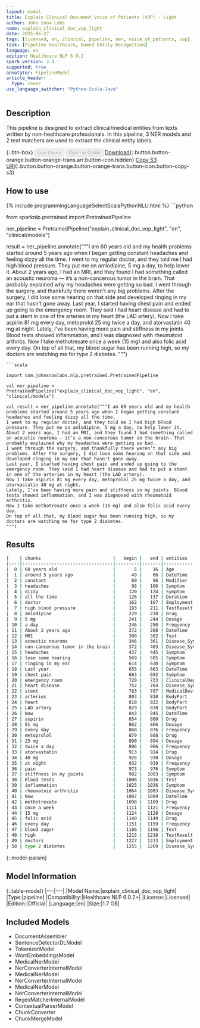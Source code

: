 ```yaml
---
layout: model
title: Explain Clinical Document Voice of Patients (VOP) - Light
author: John Snow Labs
name: explain_clinical_doc_vop_light
date: 2025-06-27
tags: [licensed, en, clinical, pipeline, ner, voice_of_patients, vop]
task: [Pipeline Healthcare, Named Entity Recognition]
language: en
edition: Healthcare NLP 6.0.2
spark_version: 3.4
supported: true
annotator: PipelineModel
article_header:
  type: cover
use_language_switcher: "Python-Scala-Java"
---
```


## Description

This pipeline is designed to extract clinical/medical entities from texts written by non-healthcare professionals. In this pipeline, 3 NER models and 2 text matchers are used to extract the clinical entity labels.

{:.btn-box}
<button class="button button-orange" disabled>Live Demo</button>
<button class="button button-orange" disabled>Open in Colab</button>
[Download](https://s3.amazonaws.com/auxdata.johnsnowlabs.com/clinical/models/explain_clinical_doc_vop_light_en_6.0.2_3.4_1751037839163.zip){:.button.button-orange.button-orange-trans.arr.button-icon.hidden}
[Copy S3 URI](s3://auxdata.johnsnowlabs.com/clinical/models/explain_clinical_doc_vop_light_en_6.0.2_3.4_1751037839163.zip){:.button.button-orange.button-orange-trans.button-icon.button-copy-s3}

## How to use



<div class="tabs-box" markdown="1">
{% include programmingLanguageSelectScalaPythonNLU.html %}
```python

from sparknlp.pretrained import PretrainedPipeline

ner_pipeline = PretrainedPipeline("explain_clinical_doc_vop_light", "en", "clinical/models")

result = ner_pipeline.annotate("""I am 60 years old and my health problems started around 5 years ago when I began getting constant headaches and feeling dizzy all the time. 
I went to my regular doctor, and they told me I had high blood pressure. They put me on amlodipine, 5 mg a day, to help lower it. 
About 2 years ago, I had an MRI, and they found I had something called an acoustic neuroma — it’s a non-cancerous tumor in the brain. That probably explained why my headaches were getting so bad. 
I went through the surgery, and thankfully there weren’t any big problems. After the surgery, I did lose some hearing on that side and developed ringing in my ear that hasn't gone away.
Last year, I started having chest pain and ended up going to the emergency room. They said I had heart disease and had to put a stent in one of the arteries in my heart (the LAD artery). 
Now I take aspirin 81 mg every day, metoprolol 25 mg twice a day, and atorvastatin 40 mg at night. 
Lately, I’ve been having more pain and stiffness in my joints. Blood tests showed inflammation, and I was diagnosed with rheumatoid arthritis. 
Now I take methotrexate once a week (15 mg) and also folic acid every day. 
On top of all that, my blood sugar has been running high, so my doctors are watching me for type 2 diabetes.
""")

```
```scala

import com.johnsnowlabs.nlp.pretrained.PretrainedPipeline

val ner_pipeline = PretrainedPipeline("explain_clinical_doc_vop_light", "en", "clinical/models")

val result = ner_pipeline.annotate("""I am 60 years old and my health problems started around 5 years ago when I began getting constant headaches and feeling dizzy all the time. 
I went to my regular doctor, and they told me I had high blood pressure. They put me on amlodipine, 5 mg a day, to help lower it. 
About 2 years ago, I had an MRI, and they found I had something called an acoustic neuroma — it’s a non-cancerous tumor in the brain. That probably explained why my headaches were getting so bad. 
I went through the surgery, and thankfully there weren’t any big problems. After the surgery, I did lose some hearing on that side and developed ringing in my ear that hasn't gone away.
Last year, I started having chest pain and ended up going to the emergency room. They said I had heart disease and had to put a stent in one of the arteries in my heart (the LAD artery). 
Now I take aspirin 81 mg every day, metoprolol 25 mg twice a day, and atorvastatin 40 mg at night. 
Lately, I’ve been having more pain and stiffness in my joints. Blood tests showed inflammation, and I was diagnosed with rheumatoid arthritis. 
Now I take methotrexate once a week (15 mg) and also folic acid every day. 
On top of all that, my blood sugar has been running high, so my doctors are watching me for type 2 diabetes.
""")

```
</div>

## Results

```bash
|    | chunks                           |   begin |   end | entities                  |
|---:|:---------------------------------|--------:|------:|:--------------------------|
|  0 | 60 years old                     |       5 |    16 | Age                       |
|  1 | around 5 years ago               |      49 |    66 | DateTime                  |
|  2 | constant                         |      89 |    96 | Modifier                  |
|  3 | headaches                        |      98 |   106 | Symptom                   |
|  4 | dizzy                            |     120 |   124 | Symptom                   |
|  5 | all the time                     |     126 |   137 | Duration                  |
|  6 | doctor                           |     162 |   167 | Employment                |
|  7 | high blood pressure              |     193 |   211 | TestResult                |
|  8 | amlodipine                       |     229 |   238 | Drug                      |
|  9 | 5 mg                             |     241 |   244 | Dosage                    |
| 10 | a day                            |     246 |   250 | Frequency                 |
| 11 | About 2 years ago                |     272 |   288 | DateTime                  |
| 12 | MRI                              |     300 |   302 | Test                      |
| 13 | acoustic neuroma                 |     346 |   361 | Disease_Syndrome_Disorder |
| 14 | non-cancerous tumor in the brain |     372 |   403 | Disease_Syndrome_Disorder |
| 15 | headaches                        |     437 |   445 | Symptom                   |
| 16 | lose some hearing                |     569 |   585 | Symptom                   |
| 17 | ringing in my ear                |     614 |   630 | Symptom                   |
| 18 | Last year                        |     655 |   663 | DateTime                  |
| 19 | chest pain                       |     683 |   692 | Symptom                   |
| 20 | emergency room                   |     720 |   733 | ClinicalDept              |
| 21 | heart disease                    |     752 |   764 | Disease_Syndrome_Disorder |
| 22 | stent                            |     783 |   787 | MedicalDevice             |
| 23 | arteries                         |     803 |   810 | BodyPart                  |
| 24 | heart                            |     818 |   822 | BodyPart                  |
| 25 | LAD artery                       |     829 |   838 | BodyPart                  |
| 26 | Now                              |     843 |   845 | DateTime                  |
| 27 | aspirin                          |     854 |   860 | Drug                      |
| 28 | 81 mg                            |     862 |   866 | Dosage                    |
| 29 | every day                        |     868 |   876 | Frequency                 |
| 30 | metoprolol                       |     879 |   888 | Drug                      |
| 31 | 25 mg                            |     890 |   894 | Dosage                    |
| 32 | twice a day                      |     896 |   906 | Frequency                 |
| 33 | atorvastatin                     |     913 |   924 | Drug                      |
| 34 | 40 mg                            |     926 |   930 | Dosage                    |
| 35 | at night                         |     932 |   939 | Frequency                 |
| 36 | pain                             |     973 |   976 | Symptom                   |
| 37 | stiffness in my joints           |     982 |  1003 | Symptom                   |
| 38 | Blood tests                      |    1006 |  1016 | Test                      |
| 39 | inflammation                     |    1025 |  1036 | Symptom                   |
| 40 | rheumatoid arthritis             |    1064 |  1083 | Disease_Syndrome_Disorder |
| 41 | Now                              |    1087 |  1089 | DateTime                  |
| 42 | methotrexate                     |    1098 |  1109 | Drug                      |
| 43 | once a week                      |    1111 |  1121 | Frequency                 |
| 44 | 15 mg                            |    1124 |  1128 | Dosage                    |
| 45 | folic acid                       |    1140 |  1149 | Drug                      |
| 46 | every day                        |    1151 |  1159 | Frequency                 |
| 47 | blood sugar                      |    1186 |  1196 | Test                      |
| 48 | high                             |    1215 |  1218 | TestResult                |
| 49 | doctors                          |    1227 |  1233 | Employment                |
| 50 | type 2 diabetes                  |    1255 |  1269 | Disease_Syndrome_Disorder |
```

{:.model-param}
## Model Information

{:.table-model}
|---|---|
|Model Name:|explain_clinical_doc_vop_light|
|Type:|pipeline|
|Compatibility:|Healthcare NLP 6.0.2+|
|License:|Licensed|
|Edition:|Official|
|Language:|en|
|Size:|1.7 GB|

## Included Models

- DocumentAssembler
- SentenceDetectorDLModel
- TokenizerModel
- WordEmbeddingsModel
- MedicalNerModel
- NerConverterInternalModel
- MedicalNerModel
- NerConverterInternalModel
- MedicalNerModel
- NerConverterInternalModel
- RegexMatcherInternalModel
- ContextualParserModel
- ChunkConverter
- ChunkMergeModel